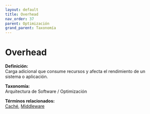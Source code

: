 ```yaml
---
layout: default
title: Overhead
nav_order: 37
parent: Optimización
grand_parent: Taxonomía
---
```


# Overhead

**Definición:**  
Carga adicional que consume recursos y afecta el rendimiento de un sistema o aplicación.

**Taxonomía:**  
Arquitectura de Software / Optimización

**Términos relacionados:**  
[Caché](https://maleniski.github.io/diccionario-angl-tec-mx/docs/taxonomia/arquitectura-de-software-/-optimización/cach.html), [Middleware](https://maleniski.github.io/diccionario-angl-tec-mx/docs/taxonomia/arquitectura-de-software-/-optimización/middleware.html)
